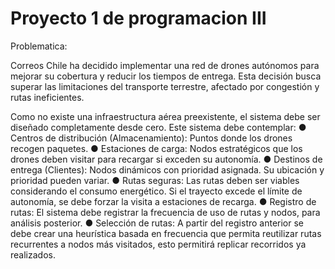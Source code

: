 # Proyecto 1 de programacion III

Problematica:

Correos Chile ha decidido implementar una red de drones autónomos para mejorar su cobertura y reducir 
los tiempos de entrega. Esta decisión busca superar las limitaciones del transporte terrestre, afectado por 
congestión y rutas ineficientes. 

Como no existe una infraestructura aérea preexistente, el sistema debe ser diseñado completamente 
desde cero. Este sistema debe contemplar: 
    ● Centros de distribución (Almacenamiento): Puntos donde los drones recogen paquetes. 
    ● Estaciones de carga: Nodos estratégicos que los drones deben visitar para recargar si exceden 
    su autonomía. 
    ● Destinos de entrega (Clientes): Nodos dinámicos con prioridad asignada. Su ubicación y prioridad 
    pueden variar. 
    ● Rutas seguras: Las rutas deben ser viables considerando el consumo energético. Si el trayecto 
    excede el límite de autonomía, se debe forzar la visita a estaciones de recarga. 
    ● Registro de rutas: El sistema debe registrar la frecuencia de uso de rutas y nodos, para análisis 
    posterior. 
    ● Selección de rutas: A partir del registro anterior  se debe crear una heurística basada en 
    frecuencia que permita reutilizar rutas recurrentes a nodos más visitados, esto permitirá replicar 
    recorridos ya realizados. 
